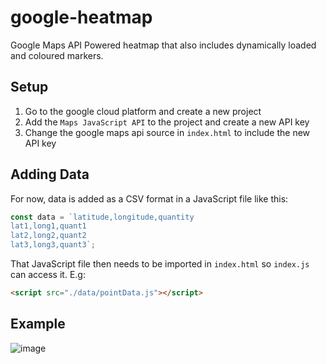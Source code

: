 # google-heatmap

Google Maps API Powered heatmap that also includes dynamically loaded and coloured markers.

## Setup
1. Go to the google cloud platform and create a new project
2. Add the `Maps JavaScript API` to the project and create a new API key
3. Change the google maps api source in `index.html` to include the new API key

## Adding Data
For now, data is added as a CSV format in a JavaScript file like this:
```js
const data = `latitude,longitude,quantity
lat1,long1,quant1
lat2,long2,quant2
lat3,long3,quant3`;
```

That JavaScript file then needs to be imported in `index.html` so `index.js` can access it. E.g:
```html
<script src="./data/pointData.js"></script>
```

## Example
![image](https://user-images.githubusercontent.com/21019692/117752881-e85ad600-b25a-11eb-8cb7-c7bc609a9ae1.png)
